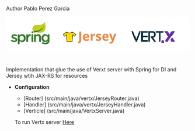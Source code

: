 Author  Pablo Perez Garcia

![My image](src/main/resources/img/logof.png)

#

Implementation that glue the use of Verxt server with Spring for DI and Jersey wtih JAX-RS for resources

* **Configuration**

    * [Router] (src/main/java/vertx/JerseyRouter.java)
    * [Handler] (src/main/java/vertx/JerseyHandler.java)
    * [Verticle] (src/main/java/VertxServer.java)

    To run Vertx server [Here](src/main/java/Runner.java)
